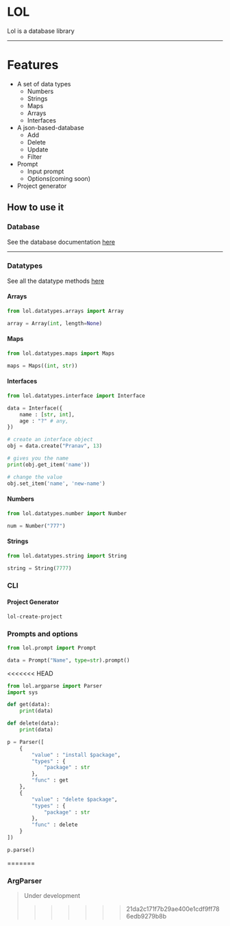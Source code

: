 # LOL
Lol is a database library
<hr>

# Features
- A set of data types
    - Numbers
    - Strings
    - Maps
    - Arrays
    - Interfaces
- A json-based-database
    - Add
    - Delete
    - Update
    - Filter
- Prompt
    - Input prompt
    - Options(coming soon)
- Project generator

## How to use it
### Database
See the database documentation [here](https://github.com/pranavbaburaj/lol/blob/master/docs/database.md)

<hr>

### Datatypes

See all the datatype methods [here](https://github.com/pranavbaburaj/lol/blob/master/docs/types.md)
#### Arrays
```python
from lol.datatypes.arrays import Array

array = Array(int, length=None)
```
#### Maps
```python
from lol.datatypes.maps import Maps

maps = Maps((int, str))
```

#### Interfaces
```python
from lol.datatypes.interface import Interface

data = Interface({
    name : [str, int],
    age : "?" # any,
})

# create an interface object
obj = data.create("Pranav", 13)

# gives you the name
print(obj.get_item('name'))

# change the value
obj.set_item('name', 'new-name')
```

#### Numbers
```python
from lol.datatypes.number import Number

num = Number("777")

```

#### Strings
```python
from lol.datatypes.string import String

string = String(7777)
```

### CLI

#### Project Generator
```
lol-create-project
```


### Prompts and options
```python
from lol.prompt import Prompt

data = Prompt("Name", type=str).prompt()
```

<<<<<<< HEAD
```python
from lol.argparse import Parser
import sys

def get(data):
    print(data)

def delete(data):
    print(data)

p = Parser([
    {
        "value" : "install $package",
        "types" : {
            "package" : str
        },
        "func" : get
    },
    {
        "value" : "delete $package",
        "types" : {
            "package" : str
        },
        "func" : delete
    }
])

p.parse()
```

=======
### ArgParser
> Under development
>>>>>>> 21da2c171f7b29ae400e1cdf9ff786edb9279b8b
